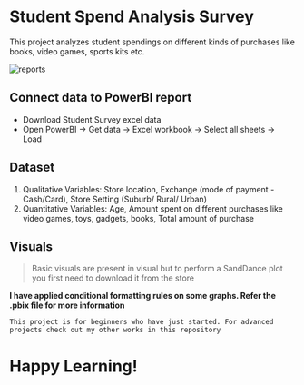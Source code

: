 # Student Spend Analysis Survey
This project analyzes student spendings on different kinds of purchases like books, video games, sports kits etc.

![reports](https://user-images.githubusercontent.com/34497459/230121192-85863c9b-347b-4a42-b1e3-3077ac526e20.png)

## Connect data to PowerBI report
* Download Student Survey excel data
* Open PowerBI -> Get data -> Excel workbook -> Select all sheets -> Load

## Dataset
1. Qualitative Variables: Store location, Exchange (mode of payment - Cash/Card), Store Setting (Suburb/ Rural/ Urban)
2. Quantitative Variables: Age, Amount spent on different purchases like video games, toys, gadgets, books, Total amount of purchase

## Visuals
> Basic visuals are present in visual but to perform a SandDance plot you first need to download it from the store

**I have applied conditional formatting rules on some graphs. Refer the .pbix file for more information**

`This project is for beginners who have just started. For advanced projects check out my other works in this repository`

# Happy Learning!


